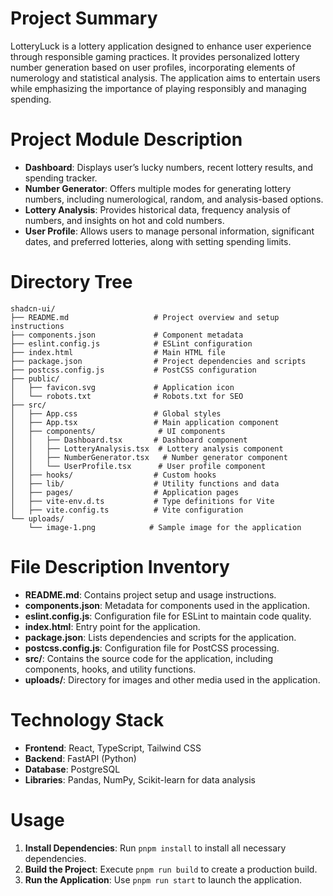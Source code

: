 # Project Summary
LotteryLuck is a lottery application designed to enhance user experience through responsible gaming practices. It provides personalized lottery number generation based on user profiles, incorporating elements of numerology and statistical analysis. The application aims to entertain users while emphasizing the importance of playing responsibly and managing spending.

# Project Module Description
- **Dashboard**: Displays user’s lucky numbers, recent lottery results, and spending tracker.
- **Number Generator**: Offers multiple modes for generating lottery numbers, including numerological, random, and analysis-based options.
- **Lottery Analysis**: Provides historical data, frequency analysis of numbers, and insights on hot and cold numbers.
- **User Profile**: Allows users to manage personal information, significant dates, and preferred lotteries, along with setting spending limits.

# Directory Tree
```
shadcn-ui/
├── README.md                   # Project overview and setup instructions
├── components.json             # Component metadata
├── eslint.config.js            # ESLint configuration
├── index.html                  # Main HTML file
├── package.json                # Project dependencies and scripts
├── postcss.config.js           # PostCSS configuration
├── public/
│   ├── favicon.svg             # Application icon
│   └── robots.txt              # Robots.txt for SEO
├── src/
│   ├── App.css                 # Global styles
│   ├── App.tsx                 # Main application component
│   ├── components/              # UI components
│   │   ├── Dashboard.tsx       # Dashboard component
│   │   ├── LotteryAnalysis.tsx  # Lottery analysis component
│   │   ├── NumberGenerator.tsx   # Number generator component
│   │   └── UserProfile.tsx      # User profile component
│   ├── hooks/                  # Custom hooks
│   ├── lib/                    # Utility functions and data
│   ├── pages/                  # Application pages
│   ├── vite-env.d.ts           # Type definitions for Vite
│   ├── vite.config.ts          # Vite configuration
└── uploads/
    └── image-1.png            # Sample image for the application
```

# File Description Inventory
- **README.md**: Contains project setup and usage instructions.
- **components.json**: Metadata for components used in the application.
- **eslint.config.js**: Configuration file for ESLint to maintain code quality.
- **index.html**: Entry point for the application.
- **package.json**: Lists dependencies and scripts for the application.
- **postcss.config.js**: Configuration file for PostCSS processing.
- **src/**: Contains the source code for the application, including components, hooks, and utility functions.
- **uploads/**: Directory for images and other media used in the application.

# Technology Stack
- **Frontend**: React, TypeScript, Tailwind CSS
- **Backend**: FastAPI (Python)
- **Database**: PostgreSQL
- **Libraries**: Pandas, NumPy, Scikit-learn for data analysis

# Usage
1. **Install Dependencies**: Run `pnpm install` to install all necessary dependencies.
2. **Build the Project**: Execute `pnpm run build` to create a production build.
3. **Run the Application**: Use `pnpm run start` to launch the application.
